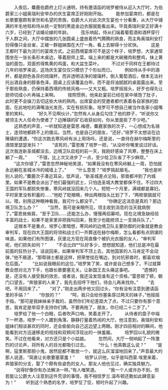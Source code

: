 　　入夜后，麋鹿伯爵府上灯火通明，持有邀请函的培罗被侍从迎入大厅时，为伯爵家三小姐奥瑞利安举办的庆生宴席正好刚刚开始。
　　能参加宴席的，都是在长歌要塞颇有家世和名望的贵族，伯爵大人对此次庆生宴也十分看重，从大厅中铺满的羊毛地毯和侍从统一定制的黑底金边衣服就能看出来。毕竟奥瑞利安正好满十六岁，已经到了谈婚论嫁的年龄。
　　弦乐响起，侍从们端着葡萄酒和酒杯穿行于人群之间，大厅中摆放的几张圆桌上盛放着热气腾腾的熟食，而主角奥瑞利安打扮得像只金丝雀，正被一群姐妹围在大厅一角，看上去聊得十分欢快。
　　这是王都时下最为流行的宴席方式。之前西境宴席可不是这个样子，培罗想，大家通常围坐在一张长条形木桌边，等着厨师上菜。端上来的都是大碗猪肉和整鸡，抹上黄油的面包，双面煎得焦黄的鸡蛋，和大盆生菜叶。
　　不过对于同样在王都待过几年的培罗来说，这场庆生宴仅仅只模仿了个形似而已。
　　例如侍从手中的酒杯，都是颜色各异的琉璃杯，而非透明洁净的玻璃杯。倒入葡萄酒后，根本无法衬托出酒自身的醇香色泽。圆桌上应该覆盖白布，而不是将油腻腻的桌面露出来。至于那些熟食，仍保持着西境的传统风格——又大又粗。培罗摇摇头，好歹也得先让厨师切成小片再端上来啊。
　　按照惯例，他来赴宴前已经在家中填饱了肚子，此时更不会操刀去切这些大块的熟肉。出席宴会的受邀者都代表着各自家族的脸面，在此地吃的满嘴油光发亮，实在有损形象。培罗可不想自己被当作各家小姐嘴里的笑料。
　　“好久不见啊伙计，”忽然有人从身后勾住了他的脖子，“听说你又被领主大人任命为使者了？边陲镇的矿石收获如何，你从里面抠了不少吧。”
　　这熟悉的声音，一听就知道是雷恩.梅德，麋鹿家族的次子，一心想成为名骑士，连领地都顾不上的傻瓜。当然，也是自己的朋友，“还好，”培罗不太想谈在边陲镇的遭遇，“你这次跑去寒风岭有派上用场吗，还是说，一直待在赫尔梅斯里的酒馆里瑟瑟发抖？”
　　“该死的，”雷恩推了培罗一把，“从没听你嘴里说过好话。这次我连新圣城都没去，边境卫队启程的前一天，我刚好感染了风寒，整整在床上躺了一周。”
　　“不错，比上次又进步了一点，至少给卫队省了不少麻烦。”
　　“这次你错了，”雷恩忽然神秘地笑道，“如果我没有在寒风岭躺上一周，恐怕就永远躺在圣城冰冷的城墙上了。”
　　“什么意思？”培罗挑起眉毛。
　　“我也是听别人说的，”麋鹿次子凑近耳朵，低声说，“新圣城差点沦陷，邪兽都冲到了内城里。如果不是教会派出了他们最强的武士，只怕连圣城大教堂都保不住。不过四大王国的军队都损失惨重，寒风岭就没回来几个人。短短一个月里，满城都是寡妇，平时家里没有积蓄的……”他眨了眨眼睛，伸出两根指头比划了下，“两枚银狼就可以。喂，别用这种眼神看我，我可什么都没干。”
　　“你确定这消息是真的？那边境卫队怎么办？”
　　“当然，我可是亲眼所见，领主收到消息的当天就病倒了。”雷恩耸耸肩，“至于卫队……还能怎么办，慢慢再招募呗。现在北境急缺经验丰富的战士，如果不是家里非把我叫回来，我至少也能统领上一支骑兵队了。”
　　这根本不是重点，培罗心里暗想，寒风岭的边境卫队主要防御的对象就是教会审判军，现在四大王国的将领和战士们一齐葬送在赫尔梅斯，怎么看都有点阴谋的味道。如果他们有所图谋，灰堡北方现在简直像个被扒光衣服的女人，“审判军呢，他们损失如何？”
　　“不会比四**队好多少，想想就知道，他们总是冲在最前面的狂热分子。话说回来，如果审判军不顶上去，其他国家的人马肯定不会动弹，”他不屑道，“那帮骑士都是这样，把荣誉挂在嘴边，到对抗邪兽时，都喜欢缩在后面。”
　　“比如说我眼前的这位，”培罗笑了笑，或许是自己想多了。不过就算教会想对北方下手，也跟长歌要塞无关。让新国王去头痛这事吧。
　　“遗憾的是，还没有人接受我的效忠，或者说，我还没发现谁有这个资格，”雷恩顿了顿，朝门口望去，“奔狼家的人来了，我先去招呼下他们，待会儿再来找你。”
　　“去吧，不用回来了。”
　　“对了，”刚走出两步他又回过头，“你有没有注意到邀请函里的手绢？”
　　“你放的？”
　　“呵，我只会给你塞条穿过两天的袜子，”他摇摇手指，“那可是我妹妹亲手裁的，虽然你们年纪差距大了点，不过只要你有那个意思，我肯定是举双手支持你们俩。不要再拖了，朋友，你已经二十二岁了。”
　　培罗给了他一个白眼，后者吹声口哨，笑着走开了。
　　从侍者的盘子中端下一杯酒，培罗一个人踱到角落，静静打量着热闹的大厅。他注意到，奥瑞利安和姐妹们相谈甚欢的同时，还会偷偷向自己这边望上两眼。刚才四目相对的瞬间，他能看到对方迅速移走的视线和双颊间浮现出的一抹羞赧。
　　培罗回以礼貌的微笑。不过在他看来，对方还只是个小姑娘。
　　忽然间，大厅一侧响起了一阵激烈的讨论声，将所有人的目光都吸引过去。
　　“什么！他真敢这么说？”
　　“是啊，寇里斯那胆小鬼，居然屁都不敢放一个，就这么灰溜溜地回来了。”声音最大的那人说道，“简直让长歌要塞蒙羞！”
　　培罗认识他，似乎是叫西蒙.埃里来着，奔狼家的分支，娶了个颇有些姿色的女人。那女人他也见过，确实独具魅力。
　　“说得好像你有办法解决一样。”有人嗤笑道。
　　“我一个人或许办不到，但若能让公爵大人注意到这件荒谬的事情，我不相信罗兰.温布顿还敢如此肆意妄为！”
　　听到这个熟悉的名字，培罗怔了怔，顿时升起了兴趣。